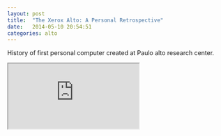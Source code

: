 ```yaml
---
layout: post
title:  "The Xerox Alto: A Personal Retrospective"
date:   2014-05-10 20:54:51
categories: alto
---
```


History of first personal computer created at Paulo alto research center.

<iframe class="embed" 
src="https://www.youtube.com/embed/2H2BPrgxedY">
</iframe>